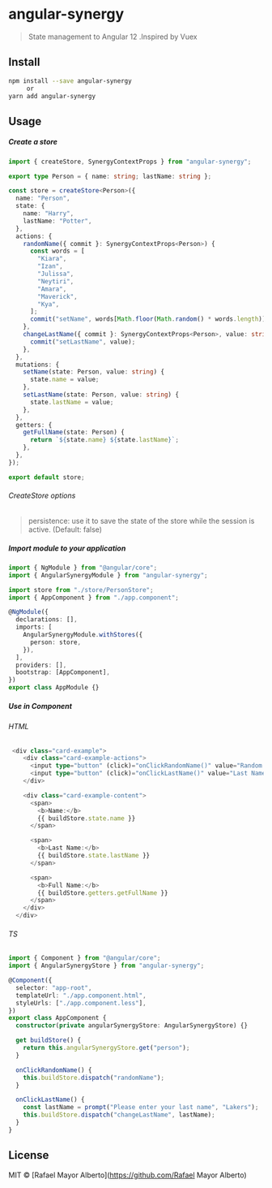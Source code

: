 # angular-synergy

> State management to Angular 12 .Inspired by Vuex

## Install

```bash
npm install --save angular-synergy
     or
yarn add angular-synergy
```

## Usage

##### Create a store

```ts
import { createStore, SynergyContextProps } from "angular-synergy";

export type Person = { name: string; lastName: string };

const store = createStore<Person>({
  name: "Person",
  state: {
    name: "Harry",
    lastName: "Potter",
  },
  actions: {
    randomName({ commit }: SynergyContextProps<Person>) {
      const words = [
        "Kiara",
        "Izan",
        "Julissa",
        "Neytiri",
        "Amara",
        "Maverick",
        "Kya",
      ];
      commit("setName", words[Math.floor(Math.random() * words.length)]);
    },
    changeLastName({ commit }: SynergyContextProps<Person>, value: string) {
      commit("setLastName", value);
    },
  },
  mutations: {
    setName(state: Person, value: string) {
      state.name = value;
    },
    setLastName(state: Person, value: string) {
      state.lastName = value;
    },
  },
  getters: {
    getFullName(state: Person) {
      return `${state.name} ${state.lastName}`;
    },
  },
});

export default store;
```

###### CreateStore options

> persistence: use it to save the state of the store while the session is active. (Default: false)

##### Import module to your application

```ts
import { NgModule } from "@angular/core";
import { AngularSynergyModule } from "angular-synergy";

import store from "./store/PersonStore";
import { AppComponent } from "./app.component";

@NgModule({
  declarations: [],
  imports: [
    AngularSynergyModule.withStores({
      person: store,
    }),
  ],
  providers: [],
  bootstrap: [AppComponent],
})
export class AppModule {}
```

##### Use in Component

###### HTML

```ts
 <div class="card-example">
    <div class="card-example-actions">
      <input type="button" (click)="onClickRandomName()" value="Random Name" />
      <input type="button" (click)="onClickLastName()" value="Last Name" />
    </div>

    <div class="card-example-content">
      <span>
        <b>Name:</b>
        {{ buildStore.state.name }}
      </span>

      <span>
        <b>Last Name:</b>
        {{ buildStore.state.lastName }}
      </span>

      <span>
        <b>Full Name:</b>
        {{ buildStore.getters.getFullName }}
      </span>
    </div>
  </div>
```

###### TS

```ts
import { Component } from "@angular/core";
import { AngularSynergyStore } from "angular-synergy";

@Component({
  selector: "app-root",
  templateUrl: "./app.component.html",
  styleUrls: ["./app.component.less"],
})
export class AppComponent {
  constructor(private angularSynergyStore: AngularSynergyStore) {}

  get buildStore() {
    return this.angularSynergyStore.get("person");
  }

  onClickRandomName() {
    this.buildStore.dispatch("randomName");
  }

  onClickLastName() {
    const lastName = prompt("Please enter your last name", "Lakers");
    this.buildStore.dispatch("changeLastName", lastName);
  }
}
```

## License

MIT © [Rafael Mayor Alberto](https://github.com/Rafael Mayor Alberto)
